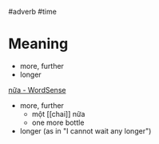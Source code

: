 #adverb #time 

# Meaning
- more, further
- longer


[nữa‎ - WordSense](https://www.wordsense.eu/n%E1%BB%AFa/)
- more, further
	- một [[chai]] nữa‎
	- one more bottle‎
- longer (as in "I cannot wait any longer")

